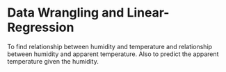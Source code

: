 # Data Wrangling and Linear-Regression
To find relationship between humidity and temperature and relationship between humidity and apparent temperature. Also to predict the apparent temperature given the humidity.
